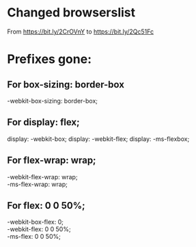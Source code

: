 # Changed browserslist
From https://bit.ly/2CrOVnY to https://bit.ly/2Qc51Fc

# Prefixes gone:

## For box-sizing: border-box
-webkit-box-sizing: border-box;

## For display: flex;
display: -webkit-box;
display: -webkit-flex;
display: -ms-flexbox;

## For flex-wrap: wrap;
-webkit-flex-wrap: wrap;		
-ms-flex-wrap: wrap;

## For flex: 0 0 50%;
-webkit-box-flex: 0;		
-webkit-flex: 0 0 50%;		
-ms-flex: 0 0 50%;
